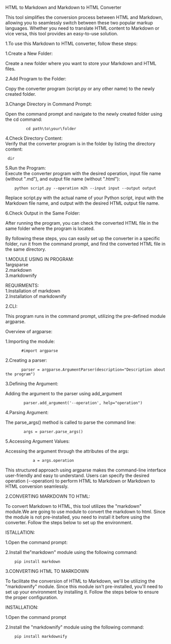 HTML to Markdown and Markdown to HTML Converter

This tool simplifies the conversion process between HTML and Markdown, allowing you to seamlessly switch between these two popular markup languages. Whether you need to translate HTML content to Markdown or vice versa, this tool provides an easy-to-use solution.


<Bold>1.To use this Markdown to HTML converter, follow these steps:</Bold><br>

  1.Create a New Folder:<br>
  <p> Create a new folder where you want to store your Markdown and HTML files.</p>

  2.Add Program to the Folder:<br>
  <p>  Copy the converter program (script.py or any other name) to the newly created folder.<br></p>

  3.Change Directory in Command Prompt:<br>
    <p>  Open the command prompt and navigate to the newly created folder using the cd command:<br><p>
    
             cd path\to\your\folder
  4.Check Directory Content:<br>
  Verify that the converter program is in the folder by listing the directory 
  content:
  
     dir
             
  5.Run the Program:<br>
  Execute the converter program with the desired operation, input file name 
  (without ".md"), and output file name (without ".html"):

        python script.py --operation m2h --input input --output output
Replace script.py with the actual name of your Python script, input with the Markdown file name, and output with the desired HTML output file name.

6.Check Output in the Same Folder:
<p>After running the program, you can check the converted HTML file in the same folder where the program is located.</p>

By following these steps, you can easily set up the converter in a specific folder, run it from the command prompt, and find the converted HTML file in the same directory.









1.MODULE USING IN PROGRAM: <br>
   1argsparse<br>
   2.markdown<br>
   3.markdownify<br>

REQUIRMENTS:<br>
   1.Installation of markdown <br>
   2.Installation of markdownify

2.CLI:

  This program runs in the command prompt, utilizing the pre-defined module argparse.

Overview of argparse:<br>

  1.Importing the module:

           #import argparse

  2.Creating a parser:

           parser = argparse.ArgumentParser(description="Description about the program")

  3.Defining the Argument:

  Adding the argument to the parser using add_argument

            parser.add_argument('--operation', help="operation")

  4.Parsing Argument:

  The parse_args() method is called to parse the command line:

            args = parser.parse_args()

  5.Accessing Argument Values:

  Accessing the argument through the attributes of the args:

                a = args.operation

This structured approach using argparse makes the command-line interface user-friendly and easy to understand. Users can specify the desired operation (--operation) to perform HTML to Markdown or Markdown to HTML conversion seamlessly. 


2.CONVERTING MARKDOWN TO HTML:

To convert Markdown to HTML, this tool utilizes the "markdown" module.We are going to use module to convert the markdown to html. Since the module is not pre-installed, you need to install it before using the converter. Follow the steps below to set up the environment.
 
ISTALLATION:

1.Open the command prompt:

2.Install the"markdown" module using the following command:
         
        pip install markdown


3.CONVERTING HTML TO MARKDOWN

To facilitate the conversion of HTML to Markdown, we'll be utilizing the "markdownify" module. Since this module isn't pre-installed, you'll need to set up your environment by installing it. Follow the steps below to ensure the proper configuration.

INSTALLATION:

  1.Open the command prompt

  2.Install the "markdownify" module using the following command:

        pip install markdownify


